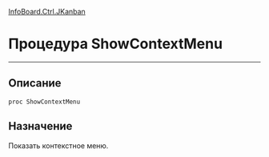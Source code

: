 ﻿---
Link: InfoBoard.Ctrl.JKanban.@ShowContextMenu
---

<!---  Навигация
[Имя проекта](#) :
-->
[InfoBoard.Ctrl.JKanban](Default)

# Процедура ShowContextMenu
---

## Описание

    proc ShowContextMenu

<!--
## Аргументы{#Args}

### Аргумент1

Описание аргумента 1
-->

## Назначение

Показать контекстное меню.

<!--
## Пример

    ShowContextMenu...
-->

